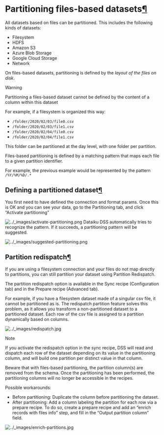 Partitioning files\-based datasets[¶](#partitioning-files-based-datasets "Permalink to this heading")
=====================================================================================================




All datasets based on files can be partitioned. This includes the following kinds of datasets:


* Filesystem
* HDFS
* Amazon S3
* Azure Blob Storage
* Google Cloud Storage
* Network


On files\-based datasets, partitioning is defined by the *layout of the files on disk*.



Warning


Partitioning a files\-based dataset cannot be defined by the content of a column within this dataset



For example, if a filesystem is organized this way:


* `/folder/2020/02/03/file0.csv`
* `/folder/2020/02/03/file1.csv`
* `/folder/2020/02/04/file0.csv`
* `/folder/2020/02/04/file1.csv`


This folder can be partitioned at the day level, with one folder per partition.


Files\-based partitioning is defined by a matching pattern that maps each file to a given partition identifier.


For example, the previous example would be represented by the pattern `/%Y/%M/%D/.*`



Defining a partitioned dataset[¶](#defining-a-partitioned-dataset "Permalink to this heading")
----------------------------------------------------------------------------------------------


You first need to have defined the connection and format params.
Once this is OK and you can see your data, go to the Partitioning tab, and click “Activate partitioning”


![../_images/activate-partitioning.png](../_images/activate-partitioning.png)
Dataiku DSS automatically tries to recognize the pattern.
If it succeeds, a partitioning pattern will be suggested.


![../_images/suggested-partitioning.png](../_images/suggested-partitioning.png)

Partition redispatch[¶](#partition-redispatch "Permalink to this heading")
--------------------------------------------------------------------------


If you are using a filesystem connection and your files do not map directly to partitions, you can still partition your dataset using Partition Redispatch.


The partition redispatch option is available in the Sync recipe (Configuration tab) and in the Prepare recipe (Advanced tab).


For example, if you have a filesystem dataset made of a singular csv file, it cannot be partitioned as is. The redispatch partition feature solves this problem, as it allows you transform a non\-partitioned dataset to a partitioned dataset. Each row of the csv file is assigned to a partition dynamically based on columns.


![../_images/redispatch.jpg](../_images/redispatch.jpg)

Note


If you activate the redispatch option in the sync recipe, DSS will read and dispatch each row of the dataset depending on its value in the partitioning column, and will build one partition per distinct value in that column.


Beware that with files\-based partitioning, the partition column(s) are removed from the schema. Once the partitioning has been performed, the partitioning columns will no longer be accessible in the recipes.


Possible workarounds:


* Before partitioning: Duplicate the column before partitioning the dataset.
* After partitioning: Add a column labeling the partition for each row via a prepare recipe. To do so, create a prepare recipe and add an “enrich records with files info” step, and fill in the “Output partition column” field.


![../_images/enrich-partitions.jpg](../_images/enrich-partitions.jpg)